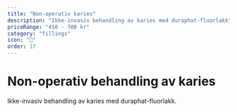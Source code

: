 ```yaml
---
title: "Non-operativ karies"
description: "Ikke-invasiv behandling av karies med duraphat-fluorlakk"
priceRange: "450 - 700 kr"
category: "fillings"
icon: "🧪"
order: 17
---
```


# Non-operativ behandling av karies

Ikke-invasiv behandling av karies med duraphat-fluorlakk.